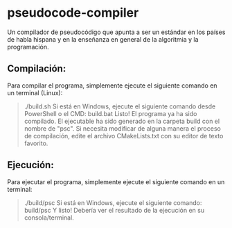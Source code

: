 # pseudocode-compiler
Un compilador de pseudocódigo que apunta a ser un estándar en los países de habla hispana y en la enseñanza 
en general de la algoritmia y la programación.
## Compilación:
Para compilar el programa, simplemente ejecute el siguiente comando en un terminal (Linux):
> ./build.sh
Si está en Windows, ejecute el siguiente comando desde PowerShell o el CMD:
> build.bat
Listo! El programa ya ha sido compilado. El ejecutable ha sido generado en la carpeta build con el nombre de "psc".
Si necesita modificar de alguna manera el proceso de compilación, edite el archivo CMakeLists.txt con su editor de texto favorito.
## Ejecución:
Para ejecutar el programa, simplemente ejecute el siguiente comando en un terminal:
> ./build/psc
Si está en Windows, ejecute el siguiente comando:
> build/psc
Y listo! Debería ver el resultado de la ejecución en su consola/terminal.
